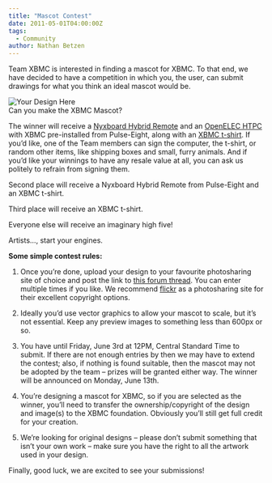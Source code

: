 ```yaml
---
title: "Mascot Contest"
date: 2011-05-01T04:00:00Z
tags:
  - Community
author: Nathan Betzen
---
```


Team XBMC is interested in finding a mascot for XBMC. To that end, we have decided to have a competition in which you, the user, can submit drawings for what you think an ideal mascot would be.

![Your Design Here](/images/blog/tshirt.webp "Your Design Here")  
 Can you make the XBMC Mascot?

The winner will receive a [Nyxboard Hybrid Remote](https://www.pulse-eight.com/store/products/96-motorola-nyxboard-remote-designed-for-xbmc.aspx "Pulse-Eight Remote for XBMC") and an [OpenELEC HTPC](https://www.pulse-eight.com/store/products/97-openelec-htpc.aspx "HTPC with XBMC pre-installed") with XBMC pre-installed from Pulse-Eight, along with an [XBMC t-shirt](https://www.cafepress.com/+mens-classic-t-shirts?cat=100004 "XBMC T-Shirt"). If you’d like, one of the Team members can sign the computer, the t-shirt, or random other items, like shipping boxes and small, furry animals. And if you’d like your winnings to have any resale value at all, you can ask us politely to refrain from signing them.

Second place will receive a Nyxboard Hybrid Remote from Pulse-Eight and an XBMC t-shirt.

Third place will receive an XBMC t-shirt.

Everyone else will receive an imaginary high five!

Artists…, start your engines.

**Some simple contest rules:**

1.  Once you’re done, upload your design to your favourite photosharing site of choice and post the link to [this forum thread](https://forum.kodi.tv/showthread.php?tid=100434 "XBMC Contest Forum"). You can enter multiple times if you like. We recommend [flickr](https://www.flickr.com/ "Flickr is somewhat less evil!") as a photosharing site for their excellent copyright options.

2.  Ideally you’d use vector graphics to allow your mascot to scale, but it’s not essential. Keep any preview images to something less than 600px or so.

3.  You have until Friday, June 3rd at 12PM, Central Standard Time to submit. If there are not enough entries by then we may have to extend the contest; also, if nothing is found suitable, then the mascot may not be adopted by the team – prizes will be granted either way. The winner will be announced on Monday, June 13th.

4.  You’re designing a mascot for XBMC, so if you are selected as the winner, you’ll need to transfer the ownership/copyright of the design and image(s) to the XBMC foundation. Obviously you’ll still get full credit for your creation.

5.  We’re looking for original designs – please don’t submit something that isn’t your own work – make sure you have the right to all the artwork used in your design.

Finally, good luck, we are excited to see your submissions!
